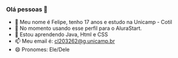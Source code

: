 ### Olá  pessoas 💜
- 👀 Meu nome é Felipe, tenho 17 anos e estudo na Unicamp - Cotil
- 🔭 No momento usando esse perfil para o AluraStart.
- 🌱 Estou aprendendo Java, Html e CSS
- 📫 Meu email é: cl203262@g.unicamp.br
- 😄 Pronomes: Ele/Dele 
